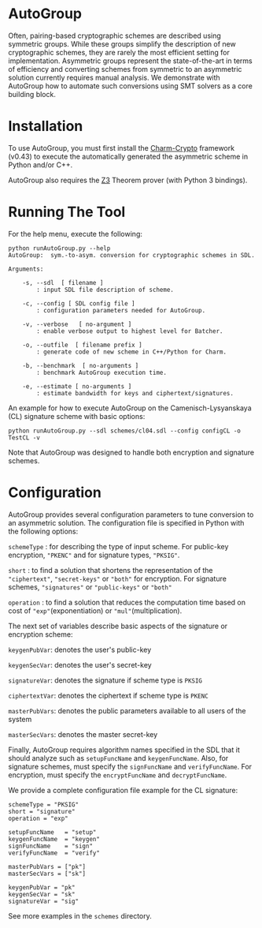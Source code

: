 AutoGroup
=========

Often, pairing-based cryptographic schemes are described using symmetric groups. While these groups simplify the description of new cryptographic schemes, they are rarely the most efficient setting for implementation. Asymmetric groups represent the state-of-the-art in terms of efficiency and converting schemes from symmetric to an asymmetric solution currently requires manual analysis. We demonstrate with AutoGroup how to automate such conversions using SMT solvers as a core building block.  

Installation
============

To use AutoGroup, you must first install the [Charm-Crypto](https://github.com/jhuisi/charm/downloads) framework (v0.43) to execute the automatically generated the asymmetric scheme in Python and/or C++.

AutoGroup also requires the [Z3](https://z3.codeplex.com/) Theorem prover (with Python 3 bindings).

Running The Tool
================

For the help menu, execute the following:

	python runAutoGroup.py --help
	AutoGroup:  sym.-to-asym. conversion for cryptographic schemes in SDL.
	
	Arguments:
	
		-s, --sdl  [ filename ]
			: input SDL file description of scheme.
	
		-c, --config [ SDL config file ]
			: configuration parameters needed for AutoGroup.
	
		-v, --verbose   [ no-argument ]
			: enable verbose output to highest level for Batcher.
	
		-o, --outfile  [ filename prefix ]
			: generate code of new scheme in C++/Python for Charm.
	
		-b, --benchmark  [ no-arguments ]
			: benchmark AutoGroup execution time.
	
		-e, --estimate [ no-arguments ]
			: estimate bandwidth for keys and ciphertext/signatures.
			

An example for how to execute AutoGroup on the Camenisch-Lysyanskaya (CL) signature scheme with basic options:

	python runAutoGroup.py --sdl schemes/cl04.sdl --config configCL -o TestCL -v

Note that AutoGroup was designed to handle both encryption and signature schemes.

Configuration
=============

AutoGroup provides several configuration parameters to tune conversion to an asymmetric solution. The configuration file is specified in Python with the following options:

``schemeType`` : for describing the type of input scheme. For public-key encryption, ``"PKENC"`` and for signature types, ``"PKSIG"``.

``short`` : to find a solution that shortens the representation of the ``"ciphertext"``, ``"secret-keys"`` or ``"both"`` for encryption. For signature schemes, ``"signatures"`` or ``"public-keys"`` or ``"both"``

``operation`` : to find a solution that reduces the computation time based on cost of ``"exp"``(exponentiation) or ``"mul"``(multiplication). 

The next set of variables describe basic aspects of the signature or encryption scheme:

``keygenPubVar``: denotes the user's public-key

``keygenSecVar``: denotes the user's secret-key 

``signatureVar``: denotes the signature if scheme type is ``PKSIG``

``ciphertextVar``: denotes the ciphertext if scheme type is ``PKENC``

``masterPubVars``: denotes the public parameters available to all users of the system

``masterSecVars``: denotes the master secret-key

Finally, AutoGroup requires algorithm names specified in the SDL that it should analyze such as ``setupFuncName`` and ``keygenFuncName``. Also, for signature schemes, must specify the ``signFuncName`` and ``verifyFuncName``. For encryption, must specify the ``encryptFuncName`` and ``decryptFuncName``. 

We provide a complete configuration file example for the CL signature:

	schemeType = "PKSIG"
	short = "signature"
	operation = "exp"
	
	setupFuncName 	= "setup"
	keygenFuncName 	= "keygen"
	signFuncName 	= "sign"
	verifyFuncName 	= "verify"
	
	masterPubVars = ["pk"]
	masterSecVars = ["sk"]
	
	keygenPubVar = "pk"
	keygenSecVar = "sk" 
	signatureVar = "sig" 

See more examples in the ``schemes`` directory.
 